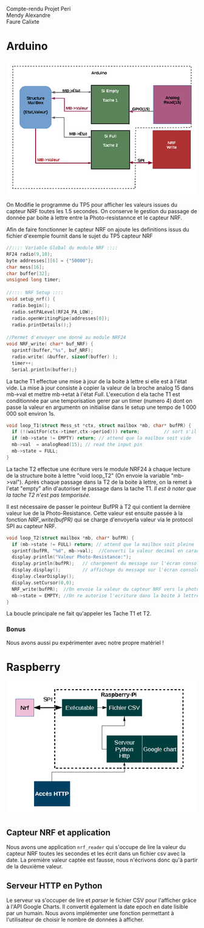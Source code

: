 Compte-rendu Projet Peri  
Mendy Alexandre  
Faure Calixte  

# Arduino
![arduino](./img/bal.png)

On Modifie le programme du TP5 pour afficher les valeurs issues du capteur NRF toutes les 1.5 secondes.
On conserve le gestion du passage de donnée par boite à lettre entre la Photo-resistannce et le capteur NRF.

Afin de faire fonctionner le capteur NRF on ajoute les definitions issus du fichier d'exemple fournit dans le sujet du TP5 capteur NRF

```c
//:::: Variable Global du module NRF ::::
RF24 radio(9,10);   
byte addresses[][6] = {"50000"};
char mess[16];
char buffer[32];
unsigned long timer;

//:::: NRF Setup ::::
void setup_nrf() {
  radio.begin();  
  radio.setPALevel(RF24_PA_LOW);
  radio.openWritingPipe(addresses[0]);
  radio.printDetails();}

//Permet d'envoyer une donné au module NRF24
void NRF_write( char* buf_NRF) {
  sprintf(buffer,"%s", buf_NRF);
  radio.write( &buffer, sizeof(buffer) );
  timer++;  
  Serial.println(buffer);}
```
La tache T1 effectue une mise à jour de la boite à lettre si elle est à l'état vide.
La mise à jour consiste à copier la valeur de la broche analog 15 dans mb->val et mettre mb->etat à l'état *Full*.
L'execution d ela tache T1 est conditionnée par une temporisation gerer par un timer (numero 4) dont on passe la valeur en argumentn on initialise dans le setup une tempo de 1 000 000 soit environ 1s.

```c
void loop_T1(struct Mess_st *ctx, struct mailbox *mb, char* bufPR) {
  if (!(waitFor(ctx->timer,ctx->period))) return;         // sort s'il y a moins d'une période écoulée     
  if (mb->state != EMPTY) return; // attend que la mailbox soit vide
  mb->val  = analogRead(15); // read the input pin  
  mb->state = FULL;
}
```

La tache T2 effectue une écriture vers le module NRF24 à chaque lecture de la structure boite à lettre "void loop_T2" (On envoie la variable  "mb->val").
Après chaque passage dans la T2 de la boite à lettre, on la remet à l'etat "empty" afin d'autoriser le passage dans la tache T1. *Il est à noter que la tache T2 n'est pas temporisée.*

Il est nécessaire de passer le pointeur BufPR à T2 qui contient la dernière valeur lue de la Photo-Resistance.
Cette valeur est ensuite passée à la fonction *NRF_write(bufPR)* qui se charge d'envoyerla valeur via le protocol SPI au capteur NRF.

```c
void loop_T2(struct mailbox *mb, char* bufPR) {
  if (mb->state != FULL) return; // attend que la mailbox soit pleine
  sprintf(bufPR, "%d", mb->val);  //Converti la valeur decimal en caractere
  display.println("Valeur Photo-Resistance:");
  display.println(bufPR);   // chargement du message sur l'écran console
  display.display();        // affichage du message sur l'écran console
  display.clearDisplay();
  display.setCursor(0,0);
  NRF_write(bufPR);	 //On envoie la valeur du capteur NRF vers la photo_res
  mb->state = EMPTY; //On re autorise l'ecriture dans la boite à lettre.
}
```
La boucle principale ne fait qu'appeler les Tache T1 et T2.

### Bonus
Nous avons aussi pu expérimenter avec notre propre matériel !

# Raspberry
![rasp](./img/rasp.png)
## Capteur NRF et application
Nous avons une application `nrf_reader` qui s'occupe de lire
la valeur du capteur NRF toutes les secondes et les écrit dans
un fichier csv avec la date.
La première valeur captée est fausse, nous n'écrivons donc
qu'à partir de la deuxième valeur.

## Serveur HTTP en Python
Le serveur va s'occuper de lire et *parser* le fichier CSV pour
l'afficher grâce à l'API Google Charts. Il convertit également
la date epoch en date lisible par un humain.
Nous avons implémenter une fonction permettant à l'utilisateur
de choisir le nombre de données à afficher.
